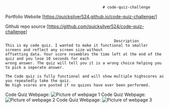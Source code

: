                                                # code-quiz-challenge


Portfolio Website [https://quicksilver524.github.io/code-quiz-challenge/]

Github repo source [https://github.com/quicksilver524/code-quiz-challenge]

                                                    Description
    This is my code quiz. I wanted to make it functional to smaller screens and reflect any screen size without 
    offsetting data. Your score resembles the time left at the end of the quiz and you lose 10 seconds for each 
    wrong answer. The quiz will tell you it is a wrong choice helping you to pick a seperate answer. 

    The Code quiz is fully functional and will show multiple highscores as you repeatedly take the quiz. 
    No high scores are posted if no quizes have ever been performed.

Code Quiz Webpage:  ![Picture of webpage 1](.assets/images/ss1.png)
Code Quiz Webpage:  ![Picture of webpage 2](.assets/images/ss2.png)
Code Quiz Webpage:  ![Picture of webpage 3](.assets/images/ss3.png)

